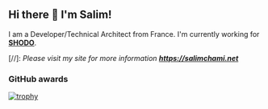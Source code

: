 ## Hi there 👋 I'm Salim!

I am a Developer/Technical Architect from France. I'm currently working for **[SHODO](https://shodo.io)**.

[//]: *Please visit my site for more information **<a href="https://salimchami.net" target="_blank">https://salimchami.net</a>*** 

### GitHub awards

[![trophy](https://github-profile-trophy.vercel.app/?username=salimchami&theme=onedark)](https://github.com/ryo-ma/github-profile-trophy)

